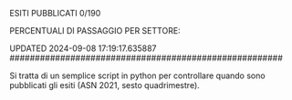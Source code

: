 ESITI PUBBLICATI 0/190 

PERCENTUALI DI PASSAGGIO PER SETTORE:

UPDATED 2024-09-08 17:19:17.635887
###################################################### 

Si tratta di un semplice script in python per controllare quando sono pubblicati gli esiti (ASN 2021, sesto quadrimestre).

